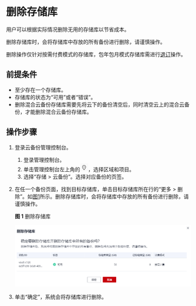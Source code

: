 # 删除存储库<a name="cbr_03_0003"></a>

用户可以根据实际情况删除无用的存储库以节省成本。

删除存储库时，会将存储库中存放的所有备份进行删除，请谨慎操作。

删除操作仅针对按需付费模式的存储库，包年包月模式存储库需进行[退订](https://support.huaweicloud.com/cbr_faq/cbr_06_0050.html)操作。

## 前提条件<a name="section17298602104539"></a>

-   至少存在一个存储库。
-   存储库的状态为“可用”或者“错误”。
-   删除混合云备份存储库需要先将云下的备份清空后，同时清空云上的混合云备份，才能删除混合云备份存储库。

## 操作步骤<a name="section208401320145410"></a>

1.  登录云备份管理控制台。
    1.  登录管理控制台。
    2.  单击管理控制台左上角的![](figures/icon-region.png)，选择区域和项目。
    3.  选择“存储 \> 云备份”。选择对应备份的页签。

2.  在任一个备份页面，找到目标存储库，单击目标存储库所在行的“更多 \> 删除”。如[图1](#fig67842014205811)所示。删除存储库时，会将存储库中存放的所有备份进行删除，请谨慎操作。

    **图 1**  删除存储库<a name="fig67842014205811"></a>  
    

    ![](figures/Snipaste_2021-08-03_16-20-44.png)

3.  单击“确定”，系统会将存储库进行删除。

